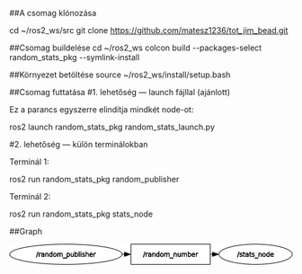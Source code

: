 ##A csomag klónozása

cd ~/ros2_ws/src
git clone https://github.com/matesz1236/tot_jim_bead.git

##Csomag buildelése
cd ~/ros2_ws
colcon build --packages-select random_stats_pkg --symlink-install

##Környezet betöltése
source ~/ros2_ws/install/setup.bash

##Csomag futtatása
#1. lehetőség — launch fájllal (ajánlott)

Ez a parancs egyszerre elindítja mindkét node-ot:

ros2 launch random_stats_pkg random_stats_launch.py

#2. lehetőség — külön terminálokban

Terminál 1:

ros2 run random_stats_pkg random_publisher

Terminál 2:

ros2 run random_stats_pkg stats_node

##Graph

![RQT Graph](rosgraph.png)
